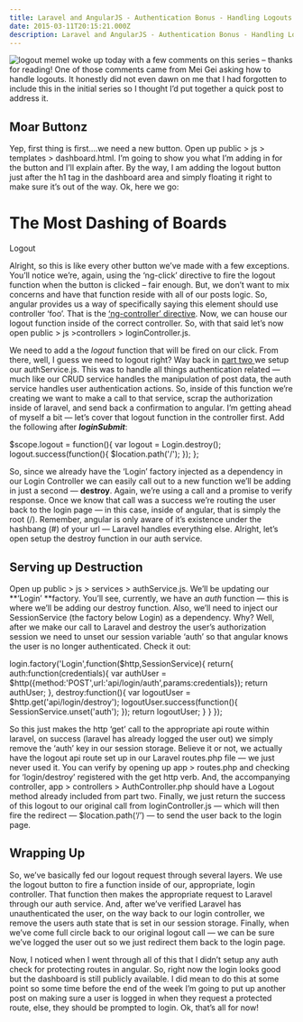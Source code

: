 ```yaml
---
title: Laravel and AngularJS - Authentication Bonus - Handling Logouts
date: 2015-03-11T20:15:21.000Z
description: Laravel and AngularJS - Authentication Bonus - Handling Logouts
---
```


![logout meme](http://justinvoelkel.me/wp-content/uploads/2015/03/logout-meme-300x300.jpg)I woke up today with a few comments on this series – thanks for reading! One of those comments came from Mei Gei asking how to handle logouts. It honestly did not even dawn on me that I had forgotten to include this in the initial series so I thought I’d put together a quick post to address it.


## Moar Buttonz

Yep, first thing is first….we need a new button. Open up <span class="highlight">public > js > templates > dashboard.html</span>. I’m going to show you what I’m adding in for the button and I’ll explain after. By the way, I am adding the logout button just after the h1 tag in the dashboard area and simply floating it right to make sure it’s out of the way. Ok, here we go:

<h1>The Most Dashing of Boards</h1> <div class="col-md-12"> <a class="pull-right btn btn-danger" ng-controller="LoginController" ng-click="logout()">Logout</a> </div>

Alright, so this is like every other button we’ve made with a few exceptions. You’ll notice we’re, again, using the ‘ng-click’ directive to fire the logout function when the button is clicked – fair enough. But, we don’t want to mix concerns and have that function reside with all of our posts logic. So, angular provides us a way of specifically saying this element should use controller ‘foo’. That is the [‘ng-controller’ directive](https://docs.angularjs.org/api/ng/directive/ngController "angular ng-controller directive"). Now, we can house our logout function inside of the correct controller. So, with that said let’s now open <span class="highlight">public > js >controllers > loginController.js</span>.

We need to add a the *logout* function that will be fired on our click. From there, well, I guess we need to logout right? Way back in [part two ](http://justinvoelkel.me/laravel-angularjs-part-two-login-and-authentication/ "Laravel and AngularJS: Part Two – Login and Authentication")we setup our authService.js. This was to handle all things authentication related — much like our CRUD service handles the manipulation of post data, the auth service handles user authentication actions. So, inside of this function we’re creating we want to make a call to that service, scrap the authorization inside of laravel, and send back a confirmation to angular. I’m getting ahead of myself a bit — let’s cover that logout function in the controller first. Add the following after ***loginSubmit***:

$scope.logout = function(){ var logout = Login.destroy(); logout.success(function(){ $location.path('/'); }); };

So, since we already have the ‘Login’ factory injected as a dependency in our Login Controller we can easily call out to a new function we’ll be adding in just a second — **destroy**. Again, we’re using a call and a promise to verify response. Once we know that call was a success we’re routing the user back to the login page — in this case, inside of angular, that is simply the root (/). Remember, angular is only aware of it’s existence under the hashbang (#) of your url — Laravel handles everything else. Alright, let’s open setup the destroy function in our auth service.


## Serving up Destruction

Open up <span class="highlight">public > js > services > authService.js</span>. We’ll be updating our **‘Login’ **factory. You’ll see, currently, we have an *auth* function — this is where we’ll be adding our destroy function. Also, we’ll need to inject our SessionService (the factory below Login) as a dependency. Why? Well, after we make our call to Laravel and destroy the user’s authorization session we need to unset our session variable ‘auth’ so that angular knows the user is no longer authenticated. Check it out:

login.factory('Login',function($http,SessionService){ return{ auth:function(credentials){ var authUser = $http({method:'POST',url:'api/login/auth',params:credentials}); return authUser; }, destroy:function(){ var logoutUser = $http.get('api/login/destroy'); logoutUser.success(function(){ SessionService.unset('auth'); }); return logoutUser; } } });

So this just makes the http ‘get’ call to the appropriate api route within laravel, on success (laravel has already logged the user out) we simply remove the ‘auth’ key in our session storage. Believe it or not, we actually have the logout api route set up in our Laravel routes.php file — we just never used it. You can verify by opening up <span class="highlight">app > routes.php</span> and checking for ‘login/destroy’ registered with the get http verb. And, the accompanying controller, <span class="highlight"> app > controllers > AuthController.php</span> should have a Logout method already included from part two. Finally, we just return the success of this logout to our original call from loginController.js — which will then fire the redirect — $location.path(‘/’) — to send the user back to the login page.


## Wrapping Up

So, we’ve basically fed our logout request through several layers. We use the logout button to fire a function inside of our, appropriate, login controller. That function then makes the appropriate request to Laravel through our auth service. And, after we’ve verified Laravel has unauthenticated the user, on the way back to our login controller, we remove the users auth state that is set in our session storage. Finally, when we’ve come full circle back to our original logout call — we can be sure we’ve logged the user out so we just redirect them back to the login page.

Now, I noticed when I went through all of this that I didn’t setup any auth check for protecting routes in angular. So, right now the login looks good but the dashboard is still publicly available. I did mean to do this at some point so some time before the end of the week I’m going to put up another post on making sure a user is logged in when they request a protected route, else, they should be prompted to login. Ok, that’s all for now!


